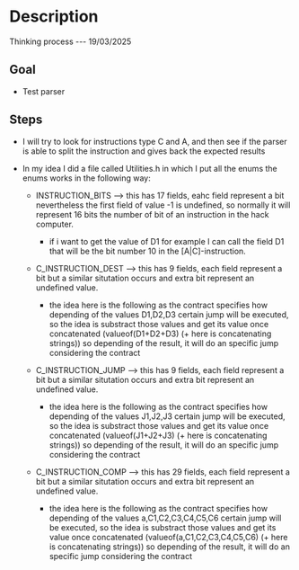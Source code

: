 # Description

Thinking process --- 19/03/2025

## Goal

- Test parser

## Steps

- I will try to look for instructions type C and A, and then see
  if the parser is able to split the instruction and gives back the
  expected results

- In my idea I did a file called Utilities.h in which I put all the enums
  the enums works in the following way:

    - INSTRUCTION_BITS --> this has 17 fields, eahc field represent a bit
      nevertheless the first field of value -1 is undefined, so normally
      it will represent 16 bits the number of bit of an instruction in the
      hack computer.

        - if i want to get the value of D1 for example I can call the
          field D1 that will be the bit number 10 in the [A|C]-instruction.

    - C_INSTRUCTION_DEST --> this has 9 fields, each field represent a bit but
      a similar situtation occurs and extra bit represent an undefined value.

        - the idea here is the following as the contract specifies how depending
          of the values D1,D2,D3 certain jump will be executed, so the idea is substract
          those values and get its value once concatenated (valueof(D1+D2+D3) (+ here is concatenating strings))
          so depending of the result, it will do an specific jump considering the contract

    - C_INSTRUCTION_JUMP --> this has 9 fields, each field represent a bit but
      a similar situtation occurs and extra bit represent an undefined value.

        - the idea here is the following as the contract specifies how depending
          of the values J1,J2,J3 certain jump will be executed, so the idea is substract
          those values and get its value once concatenated (valueof(J1+J2+J3) (+ here is concatenating strings))
          so depending of the result, it will do an specific jump considering the contract

    - C_INSTRUCTION_COMP --> this has 29 fields, each field represent a bit but
      a similar situtation occurs and extra bit represent an undefined value.

        - the idea here is the following as the contract specifies how depending
          of the values a,C1,C2,C3,C4,C5,C6 certain jump will be executed, so the idea is substract
          those values and get its value once concatenated (valueof(a,C1,C2,C3,C4,C5,C6) (+ here is concatenating strings))
          so depending of the result, it will do an specific jump considering the contract
